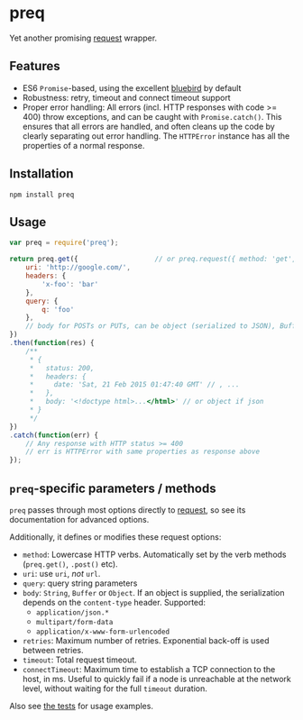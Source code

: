 # preq
Yet another promising [request](https://github.com/request/request) wrapper.

## Features
- ES6 `Promise`-based, using the excellent
    [bluebird](https://github.com/petkaantonov/bluebird/blob/master/API.md) by
    default
- Robustness: retry, timeout and connect timeout support
- Proper error handling: All errors (incl. HTTP responses with code >= 400)
    throw exceptions, and can be caught with `Promise.catch()`. This ensures
    that all errors are handled, and often cleans up the code by clearly
    separating out error handling. The `HTTPError` instance has all the
    properties of a normal response.

## Installation
```
npm install preq
```

## Usage
```javascript
var preq = require('preq');

return preq.get({                   // or preq.request({ method: 'get', .. })
    uri: 'http://google.com/',
    headers: {
        'x-foo': 'bar'
    },
    query: {
        q: 'foo'
    },
    // body for POSTs or PUTs, can be object (serialized to JSON), Buffer or String
})
.then(function(res) {
    /**
     * { 
     *   status: 200,
     *   headers: { 
     *     date: 'Sat, 21 Feb 2015 01:47:40 GMT' // , ...
     *   },
     *   body: '<!doctype html>...</html>' // or object if json
     * }
     */
})
.catch(function(err) {
    // Any response with HTTP status >= 400
    // err is HTTPError with same properties as response above
});
```


## `preq`-specific parameters / methods
`preq` passes through most options directly to
[request](https://github.com/request/request), so see its documentation for
advanced options.

Additionally, it defines or modifies these request options:

- `method`: Lowercase HTTP verbs. Automatically set by the verb methods (`preq.get()`,
    `.post()` etc).
- `uri`: use `uri`, *not* `url`.
- `query`: query string parameters
- `body`: `String`, `Buffer` or `Object`. If an object is supplied, the
    serialization depends on the `content-type` header. Supported:
    - `application/json.*`
    - `multipart/form-data`
    - `application/x-www-form-urlencoded`
- `retries`: Maximum number of retries. Exponential back-off is used between retries.
- `timeout`: Total request timeout. 
- `connectTimeout`: Maximum time to establish a TCP connection to the host, in
    ms. Useful to quickly fail if a node is unreachable at the network level,
    without waiting for the full `timeout` duration.


Also see [the tests](/test/index.js) for usage examples.
